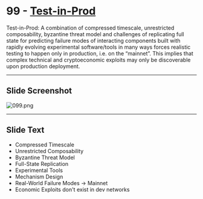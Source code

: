 # 99 - [Test-in-Prod](Test-in-Prod.md)

Test-in-Prod: A combination of compressed timescale, unrestricted composability, byzantine threat model and challenges of replicating full state for predicting failure modes of interacting components built with rapidly evolving experimental software/tools in many ways forces realistic testing to happen only in production, i.e. on the “mainnet”. This implies that complex technical and cryptoeconomic exploits may only be discoverable upon production deployment.

___
## Slide Screenshot
![099.png](../images/ethereum101/099.png)
___
## Slide Text
- Compressed Timescale
- Unrestricted Composability
- Byzantine Threat Model
- Full-State Replication
- Experimental Tools
- Mechanism Design
- Real-World Failure Modes -> Mainnet
- Economic Exploits don't exist in dev networks
 

